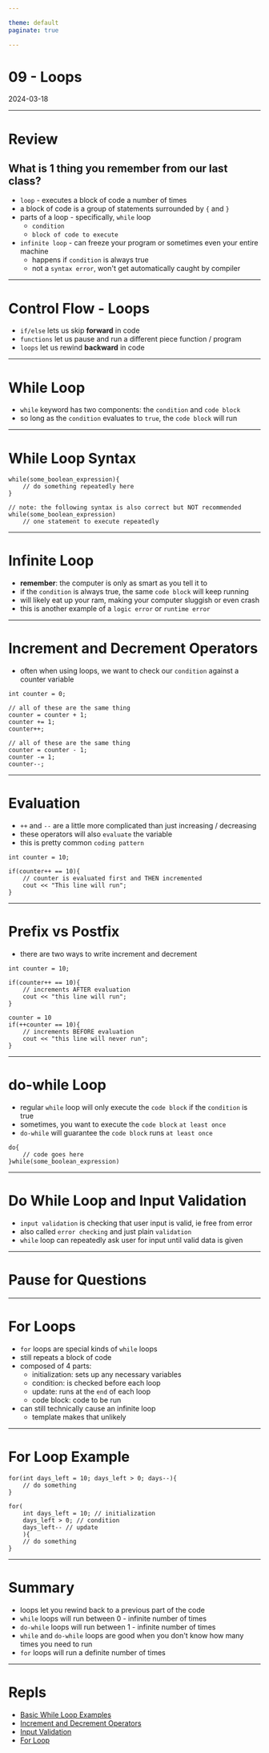 ```yaml
---

theme: default
paginate: true

---
```


# 09 - Loops
2024-03-18

---

# Review
## What is 1 thing you remember from our last class?

- `loop` - executes a block of code a number of times
- a block of code is a group of statements surrounded by `{` and `}`
- parts of a loop - specifically, `while` loop
  - `condition`
  - `block of code to execute`
- `infinite loop` - can freeze your program or sometimes even your entire machine
  - happens if `condition` is always true
  - not a `syntax error`, won't get automatically caught by compiler

---

# Control Flow - Loops

- `if/else` lets us skip **forward** in code
- `functions` let us pause and run a different piece function / program
- `loops` let us rewind **backward** in code

---

# While Loop

- `while` keyword has two components: the `condition` and `code block`
- so long as the `condition` evaluates to `true`, the `code block` will run

---

# While Loop Syntax

```
while(some_boolean_expression){
	// do something repeatedly here
}

// note: the following syntax is also correct but NOT recommended
while(some_boolean_expression)
	// one statement to execute repeatedly
```

---

# Infinite Loop

- **remember**: the computer is only as smart as you tell it to
- if the `condition` is always true, the same `code block` will keep running
- will likely eat up your ram, making your computer sluggish or even crash
- this is another example of a `logic error` or `runtime error`

---

# Increment and Decrement Operators

- often when using loops, we want to check our `condition` against a counter variable

```
int counter = 0;

// all of these are the same thing
counter = counter + 1;
counter += 1;
counter++;

// all of these are the same thing
counter = counter - 1;
counter -= 1;
counter--;
```

---

# Evaluation

- `++` and `--` are a little more complicated than just increasing / decreasing
- these operators will also `evaluate` the variable
- this is pretty common `coding pattern`

```
int counter = 10;

if(counter++ == 10){
	// counter is evaluated first and THEN incremented
	cout << "This line will run";
}
```

---

# Prefix vs Postfix

- there are two ways to write increment and decrement

```
int counter = 10;

if(counter++ == 10){
	// increments AFTER evaluation
	cout << "this line will run";
}

counter = 10
if(++counter == 10){
	// increments BEFORE evaluation
	cout << "this line will never run";
}

```

---

# do-while Loop

- regular `while` loop will only execute the `code block` if the `condition` is true
- sometimes, you want to execute the `code block` `at least once`
- `do-while` will guarantee the `code block` runs `at least once`

```
do{
	// code goes here
}while(some_boolean_expression)

```

---

# Do While Loop and Input Validation

- `input validation` is checking that user input is valid, ie free from error
- also called `error checking` and just plain `validation`
- `while` loop can repeatedly ask user for input until valid data is given

---

# Pause for Questions

---

# For Loops

- `for` loops are special kinds of `while` loops
- still repeats a block of code
- composed of 4 parts:
  - initialization: sets up any necessary variables
  - condition: is checked before each loop
  - update: runs at the `end` of each loop
  - code block: code to be run
- can still technically cause an infinite loop
  - template makes that unlikely

---

# For Loop Example

```
for(int days_left = 10; days_left > 0; days--){
	// do something
}

for(
	int days_left = 10; // initialization
	days_left > 0; // condition
	days_left-- // update
	){
	// do something	
}
```

---

# Summary

- loops let you rewind back to a previous part of the code
- `while` loops will run between 0 - infinite number of times
- `do-while` loops will run between 1 - infinite number of times
- `while` and `do-while` loops are good when you don't know how many times you need to run
- `for` loops will run a definite number of times

---

# Repls

- [Basic While Loop Examples](https://replit.com/@jonchin/2024-03-15-While-Loop-Examples)
- [Increment and Decrement Operators](https://replit.com/@jonchin/2024-03-15-Increment-and-Decrement-Operators)
- [Input Validation](https://replit.com/@jonchin/2024-03-15-Do-While-Loop-and-Input-Validation)
- [For Loop](https://replit.com/@jonchin/2024-03-15-For-Loop)
